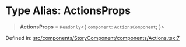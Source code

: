 # Type Alias: ActionsProps

> **ActionsProps** = `Readonly`\<\{ `component`: `ActionsComponent`; \}\>

Defined in: [src/components/StoryComponent/components/Actions.tsx:7](https://github.com/laruss/react-text-game/blob/9170bd136d7f37dbbee8bf6f71732f065efa0401/packages/ui/src/components/StoryComponent/components/Actions.tsx#L7)

